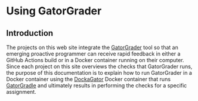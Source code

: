 # Using GatorGrader

[//]: # (Excerpted from prior docs on GatorGrader and Dockagator)

## Introduction

The projects on this web site integrate the
[GatorGrader](https://github.com/GatorEducator/gatorgrader) tool so that an
emerging proactive programmer can receive rapid feedback in either a GitHub
Actions build or in a Docker container running on their computer. Since each
project on this site overviews the checks that GatorGrader runs, the purpose of
this documentation is to explain how to run GatorGrader in a Docker container
using the [DockaGator](https://github.com/GatorEducator/dockagator) Docker
container that runs [GatorGradle](https://github.com/GatorEducator/gatorgradle)
and ultimately results in performing the checks for a specific assignment.
